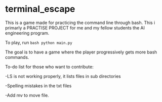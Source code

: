 # terminal_escape
This is a game made for practicing the command line through bash.
This i primarly a PRACTISE PROJECT for me and my fellow students the AI engineering program.  

To play, run ```bash python main.py ```

The goal is to have a game where the player progressively gets more bash commands.

To-do list for those who want to contribute:

-LS is not working properly, it lists files in sub directories

-Spelling mistakes in the txt files

-Add mv to move file.
